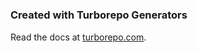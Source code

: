 # 

### Created with Turborepo Generators

Read the docs at [turborepo.com](https://turborepo.com/docs/guides/generating-code).
